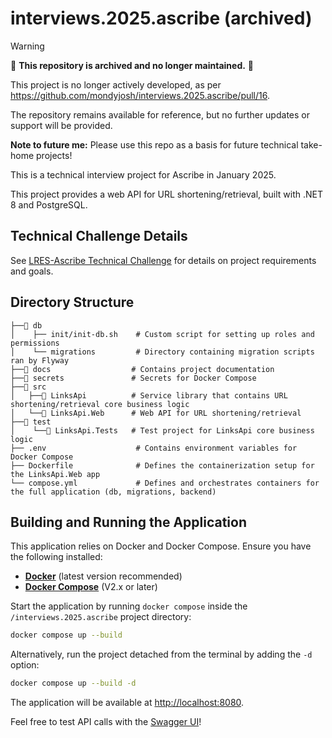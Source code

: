 # interviews.2025.ascribe (archived)

>[!WARNING]
>🚨 **This repository is archived and no longer maintained.** 🚨
>
>This project is no longer actively developed, as per https://github.com/mondyjosh/interviews.2025.ascribe/pull/16.
>
>The repository remains available for reference, but no further updates or support will be provided.
>
>**Note to future me:** Please use this repo as a basis for future technical take-home projects!

This is a technical interview project for Ascribe in January 2025.

This project provides a web API for URL shortening/retrieval, built with .NET 8 and PostgreSQL.

## Technical Challenge Details

See [LRES-Ascribe Technical Challenge](docs/Ascribe_Technical_Challenge.md) for details on project requirements and goals.

## Directory Structure

```
├──📁 db
│    ├── init/init-db.sh    # Custom script for setting up roles and permissions
│    └── migrations         # Directory containing migration scripts ran by Flyway
├──📁 docs                  # Contains project documentation
├──📁 secrets               # Secrets for Docker Compose
├──📁 src
│   ├──📁 LinksApi          # Service library that contains URL shortening/retrieval core business logic 
│   └──📁 LinksApi.Web      # Web API for URL shortening/retrieval
├──📁 test
│    └──📁 LinksApi.Tests   # Test project for LinksApi core business logic
├── .env                    # Contains environment variables for Docker Compose
├── Dockerfile              # Defines the containerization setup for the LinksApi.Web app
└── compose.yml             # Defines and orchestrates containers for the full application (db, migrations, backend)
```

## Building and Running the Application

This application relies on Docker and Docker Compose. Ensure you have the following installed:

- **[Docker](https://docs.docker.com/engine/install/)** (latest version recommended)
- **[Docker Compose](https://docs.docker.com/compose/)** (V2.x or later)

Start the application by running `docker compose` inside the `/interviews.2025.ascribe` project directory:

```sh
docker compose up --build
```

Alternatively, run the project detached from the terminal by adding the `-d` option:

```sh
docker compose up --build -d
```

The application will be available at <http://localhost:8080>.

Feel free to test API calls with the [Swagger UI](http://localhost:8080/swagger)!
